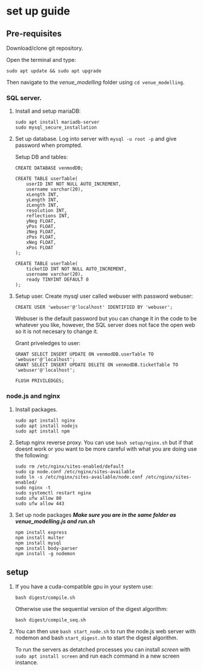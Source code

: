 # set up guide

## Pre-requisites

Download/clone git repository.

Open the terminal and type:

```
sudo apt update && sudo apt upgrade
```

Then navigate to the *venue_modelling* folder using `cd venue_modelling`.

### SQL server.
1. Install and setup mariaDB:
    ```
    sudo apt install mariadb-server
    sudo mysql_secure_installation
    ```

2. Set up database.
    Log into server with `mysql -u root -p` and give password when prompted.

    Setup DB and tables:
    ```
    CREATE DATABASE venmodDB;

    CREATE TABLE userTable(
        userID INT NOT NULL AUTO_INCREMENT,
        username varchar(20),
        xLength INT,
        yLength INT,
        zLength INT,
        resolution INT,
        reflections INT,
        yNeg FLOAT,
        yPos FLOAT,
        zNeg FLOAT,
        zPos FLOAT,
        xNeg FLOAT,
        xPos FLOAT
    );

    CREATE TABLE userTable(
        ticketID INT NOT NULL AUTO_INCREMENT,
        username varchar(20),
        ready TINYINT DEFAULT 0
    );
    ```

3. Setup user.
    Create mysql user called webuser with password webuser:
    ```
    CREATE USER 'webuser'@'localhost' IDENTIFIED BY 'webuser';
    ```
    Webuser is the default password but you can change it in the code to be whatever you like, however, the SQL server does not face the open web so it is not necesary to change it.

    Grant priveledges to user:
    ```
    GRANT SELECT INSERT UPDATE ON venmodDB.userTable TO 'webuser'@'localhost'; 
    GRANT SELECT INSERT UPDATE DELETE ON venmodDB.ticketTable TO 'webuser'@'localhost';

    FLUSH PRIVILEDGES;
    ```


### node.js and nginx
1. Install packages.
    ```
    sudo apt install nginx 
    sudo apt install nodejs
    sudo apt install npm
    ```

2. Setup nginx reverse proxy.
    You can use `bash setup/nginx.sh` but if that doesnt work or you want to be more careful with what you are doing use the following:
    ```
    sudo rm /etc/nginx/sites-enabled/default
    sudo cp node.conf /etc/nginx/sites-available
    sudo ln -s /etc/nginx/sites-available/node.conf /etc/nginx/sites-enabled/
    sudo nginx -t
    sudo systemctl restart nginx
    sudo ufw allow 80
    sudo ufw allow 443
    ```

3. Set up node packages
    ***Make sure you are in the same folder as venue_modelling.js and run.sh***
    ```
    npm install express
    npm install multer
    npm install mysql
    npm install body-parser
    npm install -g nodemon
    ```



## setup

1. 
    If you have a cuda-compatible gpu in your system use:

    ```
    bash digest/compile.sh
    ```

    Otherwise use the sequential version of the digest algorithm:

    ```
    bash digest/compile_seq.sh
    ```

2. 
    You can then use `bash start_node.sh` to run the node.js web server with nodemon and bash `start_digest.sh` to start the digest algorithm.

    To run the servers as detatched processes you can install *screen* with `sudo apt install screen` and run each command in a new screen instance.